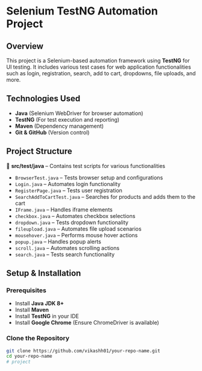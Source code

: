 # Selenium TestNG Automation Project

## Overview
This project is a Selenium-based automation framework using **TestNG** for UI testing. It includes various test cases for web application functionalities such as login, registration, search, add to cart, dropdowns, file uploads, and more.

## Technologies Used
- **Java** (Selenium WebDriver for browser automation)  
- **TestNG** (For test execution and reporting)  
- **Maven** (Dependency management)  
- **Git & GitHub** (Version control)  

## Project Structure
📂 **src/test/java** – Contains test scripts for various functionalities  
- `BrowserTest.java` – Tests browser setup and configurations  
- `Login.java` – Automates login functionality  
- `RegisterPage.java` – Tests user registration  
- `SearchAddToCartTest.java` – Searches for products and adds them to the cart  
- `IFrame.java` – Handles iframe elements  
- `checkbox.java` – Automates checkbox selections  
- `dropdown.java` – Tests dropdown functionality  
- `fileupload.java` – Automates file upload scenarios  
- `mousehover.java` – Performs mouse hover actions  
- `popup.java` – Handles popup alerts  
- `scroll.java` – Automates scrolling actions  
- `search.java` – Tests search functionality  

## Setup & Installation
### Prerequisites
- Install **Java JDK 8+**  
- Install **Maven**  
- Install **TestNG** in your IDE  
- Install **Google Chrome** (Ensure ChromeDriver is available)  

### Clone the Repository
```sh
git clone https://github.com/vikashh01/your-repo-name.git
cd your-repo-name
# project
